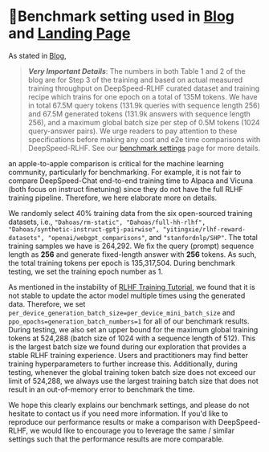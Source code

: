 # 🚩Benchmark setting used in [Blog](https://github.com/microsoft/DeepSpeed/tree/master/blogs/deepspeed-chat) and [Landing Page](../../README.md)

As stated in [Blog](https://github.com/microsoft/DeepSpeed/tree/master/blogs/deepspeed-chat),

> ***Very Important Details***: The numbers in both Table 1 and 2 of the blog are for Step 3 of the training and based on actual measured training throughput on DeepSpeed-RLHF curated dataset and training recipe which trains for one epoch on a total of 135M tokens. We have in total 67.5M query tokens (131.9k queries with sequence length 256) and 67.5M generated tokens (131.9k answers with sequence length 256), and a maximum global batch size per step of 0.5M tokens (1024 query-answer pairs).  We urge readers to pay attention to these specifications before making any cost and e2e time comparisons with DeepSpeed-RLHF. See our [benchmark settings](./BenckmarkSetting.md) page for more details.

an apple-to-apple comparison is critical for the machine learning community, particularly for benchmarking. For example, it is not fair to compare DeepSpeed-Chat end-to-end training time to Alpaca and Vicuna (both focus on instruct finetuning) since they do not have the full RLHF training pipeline. Therefore, we here elaborate more on details.

We randomly select 40% training data from the six open-sourced training datasets, i.e., ``"Dahoas/rm-static", "Dahoas/full-hh-rlhf", "Dahoas/synthetic-instruct-gptj-pairwise", "yitingxie/rlhf-reward-datasets", "openai/webgpt_comparisons"``, and ``"stanfordnlp/SHP"``. The total training samples we have is 264,292. We fix the query (prompt) sequence length as **256** and generate fixed-length answer with **256** tokens. As such, the total training tokens per epoch is 135,317,504. During benchmark testing, we set the training epoch number as 1.

As mentioned in the instability of [RLHF Training Tutorial](./README.md#🙋-instablity-of-rlhf-training-and-others), we found that it is not stable to update the actor model multiple times using the generated data. Therefore, we set ``per_device_generation_batch_size=per_device_mini_batch_size`` and ``ppo_epochs=generation_batch_numbers=1`` for all of our benchmark results. During testing, we also set an upper bound for the maximum global training tokens at 524,288 (batch size of 1024 with a sequence length of 512). This is the largest batch size we found during our exploration that provides a stable RLHF training experience. Users and practitioners may find better training hyperparameters to further increase this. Additionally, during testing, whenever the global training token batch size does not exceed our limit of 524,288, we always use the largest training batch size that does not result in an out-of-memory error to benchmark the time.

We hope this clearly explains our benchmark settings, and please do not hesitate to contact us if you need more information. If you'd like to reproduce our performance results or make a comparison with DeepSpeed-RLHF, we would like to encourage you to leverage the same / similar settings such that the performance results are more comparable.  
